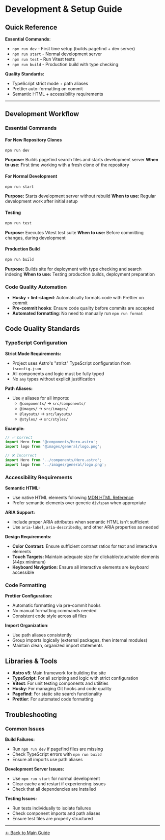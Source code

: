 # Development & Setup Guide

## Quick Reference

**Essential Commands:**
- `npm run dev` - First time setup (builds pagefind + dev server)
- `npm run start` - Normal development server
- `npm run test` - Run Vitest tests
- `npm run build` - Production build with type checking

**Quality Standards:**
- TypeScript strict mode + path aliases
- Prettier auto-formatting on commit
- Semantic HTML + accessibility requirements

---

## Development Workflow

### Essential Commands

#### For New Repository Clones
```bash
npm run dev
```
**Purpose:** Builds pagefind search files and starts development server
**When to use:** First time working with a fresh clone of the repository

#### For Normal Development
```bash
npm run start
```
**Purpose:** Starts development server without rebuild
**When to use:** Regular development work after initial setup

#### Testing
```bash
npm run test
```
**Purpose:** Executes Vitest test suite
**When to use:** Before committing changes, during development

#### Production Build
```bash
npm run build
```
**Purpose:** Builds site for deployment with type checking and search indexing
**When to use:** Testing production builds, deployment preparation

### Code Quality Automation

- **Husky + lint-staged**: Automatically formats code with Prettier on commit
- **Pre-commit hooks**: Ensure code quality before commits are accepted
- **Automated formatting**: No need to manually run `npm run format`

## Code Quality Standards

### TypeScript Configuration

**Strict Mode Requirements:**
- Project uses Astro's "strict" TypeScript configuration from `tsconfig.json`
- All components and logic must be fully typed
- No `any` types without explicit justification

**Path Aliases:**
- Use `@` aliases for all imports:
  - `@components/` → `src/components/`
  - `@images/` → `src/images/`
  - `@layouts/` → `src/layouts/`
  - `@styles/` → `src/styles/`

**Example:**
```typescript
// ✅ Correct
import Hero from '@components/Hero.astro';
import logo from '@images/general/logo.png';

// ❌ Incorrect
import Hero from '../components/Hero.astro';
import logo from '../images/general/logo.png';
```

### Accessibility Requirements

**Semantic HTML:**
- Use native HTML elements following [MDN HTML Reference](https://developer.mozilla.org/en-US/docs/Web/HTML/Reference/Elements)
- Prefer semantic elements over generic `div`/`span` when appropriate

**ARIA Support:**
- Include proper ARIA attributes when semantic HTML isn't sufficient
- Use `aria-label`, `aria-describedby`, and other ARIA properties as needed

**Design Requirements:**
- **Color Contrast:** Ensure sufficient contrast ratios for text and interactive elements
- **Touch Targets:** Maintain adequate size for clickable/touchable elements (44px minimum)
- **Keyboard Navigation:** Ensure all interactive elements are keyboard accessible

### Code Formatting

**Prettier Configuration:**
- Automatic formatting via pre-commit hooks
- No manual formatting commands needed
- Consistent code style across all files

**Import Organization:**
- Use path aliases consistently
- Group imports logically (external packages, then internal modules)
- Maintain clean, organized import statements

## Libraries & Tools

- **Astro v5**: Main framework for building the site
- **TypeScript**: For all scripting and logic with strict configuration
- **Vitest**: For unit testing components and utilities
- **Husky**: For managing Git hooks and code quality
- **Pagefind**: For static site search functionality
- **Prettier**: For automated code formatting

## Troubleshooting

### Common Issues

**Build Failures:**
- Run `npm run dev` if pagefind files are missing
- Check TypeScript errors with `npm run build`
- Ensure all imports use path aliases

**Development Server Issues:**
- Use `npm run start` for normal development
- Clear cache and restart if experiencing issues
- Check that all dependencies are installed

**Testing Issues:**
- Run tests individually to isolate failures
- Check component imports and path aliases
- Ensure test files are properly structured

---

[← Back to Main Guide](./AI_AGENT_GUIDE.md)